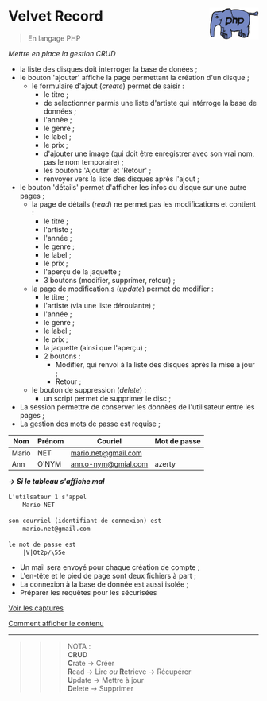 # **Velvet Record** <img align="right" src="../../src/img/php.gif" alt="PHP" title="PHP" widht="auto" height="64px">

> En langage PHP

*Mettre en place la gestion CRUD*

- la liste des disques doit interroger la base de donées ;
- le bouton 'ajouter' affiche la page permettant la création d'un disque ;
    - le formulaire d'ajout (*create*) permet de saisir :
        - le titre ;
        - de selectionner parmis une liste d'artiste qui intérroge la base de données ;
        - l'annèe ;
        - le genre ;
        - le label ;
        - le prix ;
        - d'ajouter une image (qui doit être enregistrer avec son vrai nom, pas le nom temporaire) ;
        - les boutons 'Ajouter' et 'Retour' ;
        - renvoyer vers la liste des disques après l'ajout ;
- le bouton 'détails' permet d'afficher les infos du disque sur une autre pages ;
    - la page de détails (*read*) ne permet pas les modifications et contient :
        - le titre ;
        - l'artiste ;
        - l'année ;
        - le genre ;
        - le label ;
        - le prix ;
        - l'aperçu de la jaquette ;
        - 3 boutons (modifier, supprimer, retour) ;
    - la page de modification.s (*update*) permet de modifier :
        - le titre ;
        - l'artiste (via une liste déroulante) ;
        - l'année ;
        - le genre ;
        - le label ;
        - le prix ;
        - la jaquette (ainsi que l'aperçu) ;
        - 2 boutons :
            - Modifier, qui renvoi à la liste des disques après la mise à jour ;
            - Retour ; 
    - le bouton de suppression (*delete*) :
        - un script permet de supprimer le disc ;
- La session permettre de conserver les donnèes de l'utilisateur entre les pages ;
- La gestion des mots de passe est requise ;

| Nom | Prénom | Couriel | Mot de passe |
|---|---|---|---|
| Mario | NET | mario.net@gmail.com | |V|Ot2p/\55e |
| Ann | O'NYM | ann.o-nym@gmial.com | azerty |

***-> Si le tableau s'affiche mal***
```
L'utilsateur 1 s'appel 
    Mario NET

son courriel (identifiant de connexion) est 
    mario.net@gmail.com

le mot de passe est
    |V|Ot2p/\55e
```

- Un mail sera envoyé pour chaque création de compte ;
- L'en-tête et le pied de page sont deux fichiers à part ;
- La connexion à la base de donnée est aussi isolée ;
- Préparer les requêtes pour les sécurisées

[Voir les captures](https://github.com/MiKL5/afpaDev/blob/877ea571e2059faac41bf4b7ef06df12d9f24053/projets/record/docs/screenshot.md "Captures d'écran")

[Comment afficher le contenu](https://github.com/MiKL5/afpaDev/blob/131a3646052438ae6c7bc4356124f476d255d072/docs/instructions4use.md "Instructions")



---
>>>NOTA :       
**CRUD**       
**C**rate -> Créer   
**R**ead -> Lire *ou* **R**etrieve -> Récupérer  
**U**pdate -> Mettre à jour     
**D**elete -> Supprimer